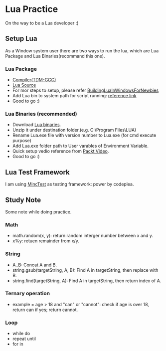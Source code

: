 # Lua Practice

On the way to be a Lua developer :)

## Setup Lua

As a Window system user there are two ways to run the lua, which are Lua Package and Lua Binaries(recommand this one).

### Lua Package

* [Compiler(TDM-GCC)](http://tdm-gcc.tdragon.net/download)
* [Lua Source](http://www.lua.org/download.html)
* For mor steps to setup, please refer [BuildingLuaInWindowsForNewbies](http://lua-users.org/wiki/BuildingLuaInWindowsForNewbies)
* Add Lua bin to system path for script running: [reference link](https://www.youtube.com/watch?v=kQ8w5SL5ItE)
* Good to go :)

### Lua Binaries (recommended)

* Download [Lua binaries](http://luabinaries.sourceforge.net/).
* Unzip it under destination folder.(e.g. C:\Program Files\LUA)
* Rename Lua.exe file with version number to Lua.exe (for cmd execute purpose)
* Add Lua.exe folder path to User varables of Environment Variable.
* Quick setup vedio reference from [Packt Video](https://www.youtube.com/watch?v=y48GyvMVMw4).
* Good to go :)

## Lua Test Framework

I am using [MincTest](https://github.com/codeplea/minctest-lua) as testing framework: power by codeplea.

## Study Note
Some note while doing practice.

### Math

* math.random(x, y): return random interger number between x and y.
* x%y: retuen remainder from x/y.

### String

* A..B: Concat A and B.
* string.gsub(targetString, A, B): Find A in targetString, then replace with B.
* string.find(targetString, A): Find A in targetString, then return index of A.

### Ternary operation

* example = age > 18 and "can" or "cannot": check if age is over 18, return can if yes; return cannot.

### Loop

* while do
* repeat until
* for in






